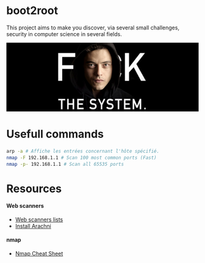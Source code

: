 # boot2root
This project aims to make you discover, via several small challenges, security
in computer science in several fields.

![hacking pic](./resources/fkthesystem.png)

# Usefull commands
```bash
arp -a # Affiche les entrées concernant l'hôte spécifié.
nmap -F 192.168.1.1 # Scan 100 most common ports (Fast)
nmap -p- 192.168.1.1 # Scan all 65535 ports
```
# Resources

#### Web scanners

* [Web scanners lists](https://github.com/bkapsec/fuzzing#web-scanners)
* [Install Arachni](https://www.linuxhelp.com/how-to-install-arachni-web-application-scanner-in-ubuntu-2)

#### nmap
* [Nmap Cheat Sheet](https://hackertarget.com/nmap-cheatsheet-a-quick-reference-guide/)